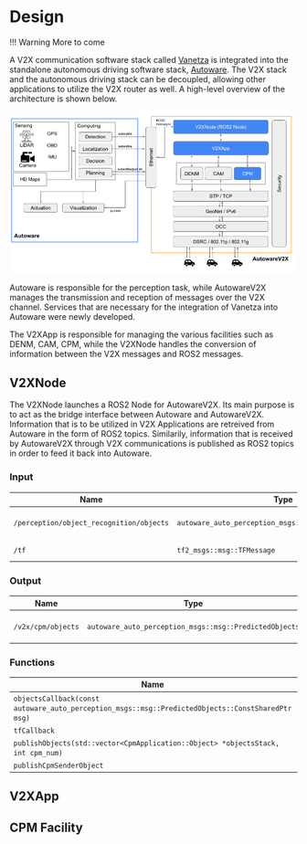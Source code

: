 # Design

!!! Warning
    More to come

A V2X communication software stack called [Vanetza](https://github.com/riebl/vanetza)  is integrated into the standalone autonomous driving software stack, [Autoware](https://github.com/autowarefoundation/autoware). The V2X stack and the autonomous driving stack can be decoupled, allowing other applications to utilize the V2X router as well. A high-level overview of the architecture is shown below. 

![AutowareV2X Architecture](../architecture.png)

Autoware is responsible for the perception task, while AutowareV2X manages the transmission and reception of messages over the V2X channel. Services that are necessary for the integration of Vanetza into Autoware were newly developed.

The V2XApp is responsible for managing the various facilities such as DENM, CAM, CPM, while the V2XNode handles the conversion of information between the V2X messages and ROS2 messages.

## V2XNode

The V2XNode launches a ROS2 Node for AutowareV2X. Its main purpose is to act as the bridge interface between Autoware and AutowareV2X. Information that is to be utilized in V2X Applications are retreived from Autoware in the form of ROS2 topics. Similarily, information that is received by AutowareV2X through V2X communications is published as ROS2 topics in order to feed it back into Autoware. 

### Input

| Name                 | Type                            | Description      |
| -------------------- | ------------------------------- | ---------------- |
| `/perception/object_recognition/objects` | `autoware_auto_perception_msgs::msg::PredictedObjects` | Perceived Objects by Autoware |
| `/tf` | `tf2_msgs::msg::TFMessage` | Pose of Ego Vehicle |

### Output

| Name                 | Type                            | Description      |
| -------------------- | ------------------------------- | ---------------- |
| `/v2x/cpm/objects` | `autoware_auto_perception_msgs::msg::PredictedObjects` | Objects received by CPMs |

### Functions

| Name                 | Description      |
| -------------------- | ---------------- |
| `objectsCallback(const autoware_auto_perception_msgs::msg::PredictedObjects::ConstSharedPtr msg)` | Call `V2XApp::objectsCallback` |
| `tfCallback` | Call `V2XApp::tfCallback` |
| `publishObjects(std::vector<CpmApplication::Object> *objectsStack, int cpm_num)` |  |
| `publishCpmSenderObject` | Not used now |


## V2XApp

## CPM Facility